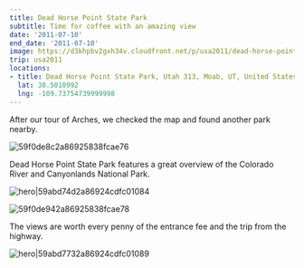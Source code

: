 ```yaml
---
title: Dead Horse Point State Park
subtitle: Time for coffee with an amazing view
date: '2011-07-10'
end_date: '2011-07-10'
image: https://d3khpbv2gxh34v.cloudfront.net/p/usa2011/dead-horse-point-state-park/59abd7112a86924cdfc0107e.jpg
trip: usa2011
locations:
- title: Dead Horse Point State Park, Utah 313, Moab, UT, United States
  lat: 38.5010992
  lng: -109.73754739999998
---
```


After our tour of Arches, we checked the map and found another park nearby.

![59f0de8c2a86925838fcae76](https://d3khpbv2gxh34v.cloudfront.net/p/usa2011/dead-horse-point-state-park/59f0de912a86925838fcae77.jpg "1.506")

Dead Horse Point State Park features a great overview of the Colorado River and Canyonlands National Park.

![hero|59abd74d2a86924cdfc01084](https://d3khpbv2gxh34v.cloudfront.net/p/usa2011/dead-horse-point-state-park/59abd74d2a86924cdfc01084.jpg "3.077")

![59f0de942a86925838fcae78](https://d3khpbv2gxh34v.cloudfront.net/p/usa2011/dead-horse-point-state-park/59f0de982a86925838fcae79.jpg "1.506")

The views are worth every penny of the entrance fee and the trip from the highway.

![hero|59abd7732a86924cdfc01089](https://d3khpbv2gxh34v.cloudfront.net/p/usa2011/dead-horse-point-state-park/59abd7732a86924cdfc01089.jpg "2.57")

